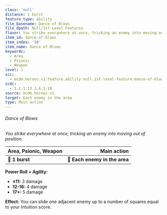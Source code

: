 ```yaml
---
class: 'null'
distance: 1 burst
feature_type: ability
file_basename: Dance of Blows
file_dpath: Null/1st-Level Features
flavor: You strike everywhere at once, tricking an enemy into moving out of position.
item_id: dance-of-blows
item_index: '10'
item_name: Dance of Blows
keywords:
  - Area
  - Psionic
  - Weapon
level: 1
scc:
  - mcdm.heroes.v1:feature.ability.null.1st-level-feature:dance-of-blows
scdc:
  - 1.1.1:13.2.6.1:10
source: mcdm.heroes.v1
target: Each enemy in the area
type: Main action
---
```


###### Dance of Blows

*You strike everywhere at once, tricking an enemy into moving out of position.*

| **Area, Psionic, Weapon** |               **Main action** |
| ------------------------- | ----------------------------: |
| **📏 1 burst**            | **🎯 Each enemy in the area** |

**Power Roll + Agility:**

- **≤11:** 3 damage
- **12-16:** 4 damage
- **17+:** 5 damage

**Effect:** You can slide one adjacent enemy up to a number of squares equal to your Intuition score.
